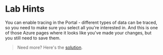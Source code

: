 # Lab Hints

You can enable tracing in the Portal - different types of data can be traced, so you need to make sure you select all you're interested in. And this is one of those Azure pages where it looks like you've made your changes, but you still need to save them.

> Need more? Here's the [solution](solution.md).
